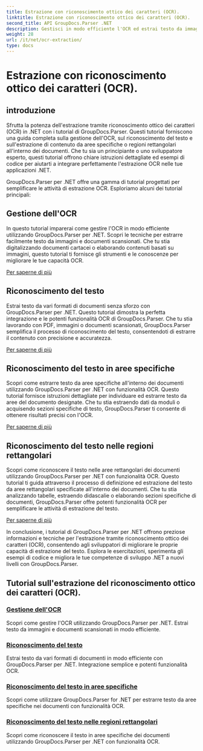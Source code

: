 ```yaml
---
title: Estrazione con riconoscimento ottico dei caratteri (OCR).
linktitle: Estrazione con riconoscimento ottico dei caratteri (OCR).
second_title: API GroupDocs.Parser .NET
description: Gestisci in modo efficiente l'OCR ed estrai testo da immagini e documenti con GroupDocs.Parser per .NET. Migliora oggi stesso le tue capacità OCR!
weight: 28
url: /it/net/ocr-extraction/
type: docs
---
```

# Estrazione con riconoscimento ottico dei caratteri (OCR).


## introduzione

Sfrutta la potenza dell'estrazione tramite riconoscimento ottico dei caratteri (OCR) in .NET con i tutorial di GroupDocs.Parser. Questi tutorial forniscono una guida completa sulla gestione dell'OCR, sul riconoscimento del testo e sull'estrazione di contenuto da aree specifiche o regioni rettangolari all'interno dei documenti. Che tu sia un principiante o uno sviluppatore esperto, questi tutorial offrono chiare istruzioni dettagliate ed esempi di codice per aiutarti a integrare perfettamente l'estrazione OCR nelle tue applicazioni .NET.

GroupDocs.Parser per .NET offre una gamma di tutorial progettati per semplificare le attività di estrazione OCR. Esploriamo alcuni dei tutorial principali:

## Gestione dell'OCR
In questo tutorial imparerai come gestire l'OCR in modo efficiente utilizzando GroupDocs.Parser per .NET. Scopri le tecniche per estrarre facilmente testo da immagini e documenti scansionati. Che tu stia digitalizzando documenti cartacei o elaborando contenuti basati su immagini, questo tutorial ti fornisce gli strumenti e le conoscenze per migliorare le tue capacità OCR.

[Per saperne di più](./handling-ocr/)

## Riconoscimento del testo
Estrai testo da vari formati di documenti senza sforzo con GroupDocs.Parser per .NET. Questo tutorial dimostra la perfetta integrazione e le potenti funzionalità OCR di GroupDocs.Parser. Che tu stia lavorando con PDF, immagini o documenti scansionati, GroupDocs.Parser semplifica il processo di riconoscimento del testo, consentendoti di estrarre il contenuto con precisione e accuratezza.

[Per saperne di più](./recognizing-text/)

## Riconoscimento del testo in aree specifiche
Scopri come estrarre testo da aree specifiche all'interno dei documenti utilizzando GroupDocs.Parser per .NET con funzionalità OCR. Questo tutorial fornisce istruzioni dettagliate per individuare ed estrarre testo da aree del documento designate. Che tu stia estraendo dati da moduli o acquisendo sezioni specifiche di testo, GroupDocs.Parser ti consente di ottenere risultati precisi con l'OCR.

[Per saperne di più](./recognizing-text-in-specific-areas/)

## Riconoscimento del testo nelle regioni rettangolari
Scopri come riconoscere il testo nelle aree rettangolari dei documenti utilizzando GroupDocs.Parser per .NET con funzionalità OCR. Questo tutorial ti guida attraverso il processo di definizione ed estrazione del testo da aree rettangolari specificate all'interno dei documenti. Che tu stia analizzando tabelle, estraendo didascalie o elaborando sezioni specifiche di documenti, GroupDocs.Parser offre potenti funzionalità OCR per semplificare le attività di estrazione del testo.

[Per saperne di più](./recognizing-text-in-rectangular-regions/)

In conclusione, i tutorial di GroupDocs.Parser per .NET offrono preziose informazioni e tecniche per l'estrazione tramite riconoscimento ottico dei caratteri (OCR), consentendo agli sviluppatori di migliorare le proprie capacità di estrazione del testo. Esplora le esercitazioni, sperimenta gli esempi di codice e migliora le tue competenze di sviluppo .NET a nuovi livelli con GroupDocs.Parser.
## Tutorial sull'estrazione del riconoscimento ottico dei caratteri (OCR).
### [Gestione dell'OCR](./handling-ocr/)
Scopri come gestire l'OCR utilizzando GroupDocs.Parser per .NET. Estrai testo da immagini e documenti scansionati in modo efficiente.
### [Riconoscimento del testo](./recognizing-text/)
Estrai testo da vari formati di documenti in modo efficiente con GroupDocs.Parser per .NET. Integrazione semplice e potenti funzionalità OCR.
### [Riconoscimento del testo in aree specifiche](./recognizing-text-in-specific-areas/)
Scopri come utilizzare GroupDocs.Parser for .NET per estrarre testo da aree specifiche nei documenti con funzionalità OCR.
### [Riconoscimento del testo nelle regioni rettangolari](./recognizing-text-in-rectangular-regions/)
Scopri come riconoscere il testo in aree specifiche dei documenti utilizzando GroupDocs.Parser per .NET con funzionalità OCR.